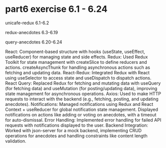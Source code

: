 # part6 exercise 6.1 - 6.24

unicafe-redux 6.1-6.2

redux-anecdotes 6.3-6.19

query-anecdotes 6.20-6.24

React: Component-based structure with hooks (useState, useEffect, useReducer) for managing state and side effects.
Redux: Used Redux Toolkit for state management with createSlice to define reducers and actions. createAsyncThunk for handling asynchronous actions such as fetching and updating data.
React-Redux: Integrated Redux with React using useSelector to access state and useDispatch to dispatch actions.
React Query: Replaced Redux for fetching and mutating data with useQuery (for fetching data) and useMutation (for posting/updating data), improving state management for asynchronous operations.
Axios: Used to make HTTP requests to interact with the backend (e.g., fetching, posting, and updating anecdotes).
Notifications: Managed notifications using Redux and React Context + useReducer for global notification state management. Displayed notifications on actions like adding or voting on anecdotes, with a timeout for auto-dismissal.
Error Handling: Implemented error handling for failed API requests with notifications displayed to the user.
Backend Integration: Worked with json-server for a mock backend, implementing CRUD operations for anecdotes and handling constraints like content length validation.